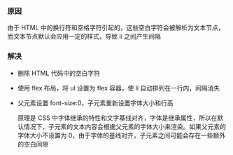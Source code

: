 ### 原因

由于 HTML 中的换行符和空格字符引起的，这些空白字符会被解析为文本节点，而文本节点默认会应用一定的样式，导致 li 之间产生间隔

### 解决

- 删除 HTML 代码中的空白字符
- 使用 flex 布局，将 ul 设置为 flex 容器，使 li 自动排列在一行内，间隔消失
- 父元素设置 font-size:0，子元素重新设置字体大小和行高

  原理是 CSS 中字体继承的特性和文字基线对齐，字体是继承属性，所以在默认情况下，子元素的文本内容会根据父元素的字体大小来渲染。如果父元素的字体大小不设置为 0，由于字体的基线对齐，子元素之间可能会存在一些额外的空白间隙
